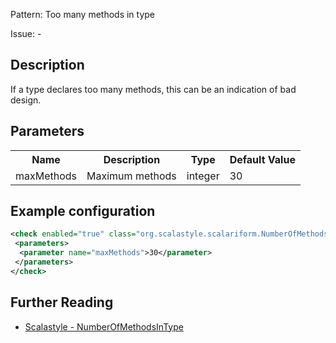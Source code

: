 Pattern: Too many methods in type

Issue: -

## Description

If a type declares too many methods, this can be an indication of bad design.

## Parameters
<table><tr><th>Name</th><th>Description</th><th>Type</th><th>Default Value</th></tr><tr><td>maxMethods</td>
        <td>Maximum methods</td>
        <td>integer</td>
        <td>30</td>
      </tr></table>

## Example configuration

```xml
<check enabled="true" class="org.scalastyle.scalariform.NumberOfMethodsInTypeChecker" level="warning">
 <parameters>
  <parameter name="maxMethods">30</parameter>
 </parameters>
</check>
```
<a name="org_scalastyle_scalariform_NumberOfTypesChecker" />

## Further Reading

* [Scalastyle - NumberOfMethodsInType](http://www.scalastyle.org/rules-1.0.0.html#org_scalastyle_scalariform_NumberOfMethodsInTypeChecker)